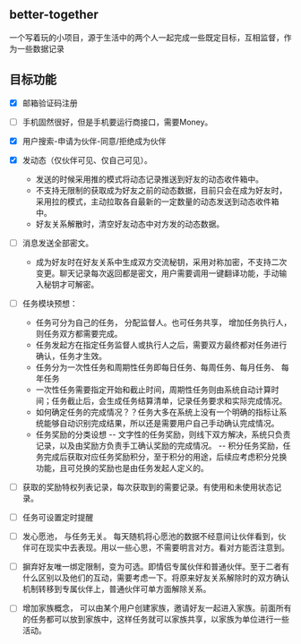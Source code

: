 ## better-together
一个写着玩的小项目，源于生活中的两个人一起完成一些既定目标，互相监督，作为一些数据记录

## 目标功能
- [x] 邮箱验证码注册
- [ ] 手机固然很好，但是手机要运行商接口，需要Money。
- [x] 用户搜索-申请为伙伴-同意/拒绝成为伙伴
- [x] 发动态（仅伙伴可见、仅自己可见）。
    - 发送的时候采用推的模式将动态记录推送到好友的动态收件箱中。
    - 不支持无限制的获取成为好友之前的动态数据，目前只会在成为好友时，采用拉的模式，主动拉取各自最新的一定数量的动态发送到动态收件箱中。
    - 好友关系解散时，清空好友动态中对方发的动态数据。
- [ ] 消息发送全部密文。
    - 成为好友时在好友关系中生成双方交流秘钥，采用对称加密，不支持二次变更。聊天记录每次返回都是密文，用户需要调用一键翻译功能，手动输入秘钥才可解密。
- [ ] 任务模块预想：
    - 任务可分为自己的任务， 分配监督人。也可任务共享， 增加任务执行人，则任务双方都需要完成。
    - 任务发起方在指定任务监督人或执行人之后，需要双方最终都对任务进行确认，任务才生效。
    - 任务分为一次性任务和周期性任务即每日任务、每周任务、每月任务、 每年任务
    - 一次性任务需要指定开始和截止时间，周期性任务则由系统自动计算时间；任务截止后，会生成任务结算清单，记录任务要求和实际完成情况。
    - 如何确定任务的完成情况？？任务大多在系统上没有一个明确的指标让系统能够自动识别完成结果，所以还是需要用户自己手动确认完成情况。
    - 任务奖励的分类设想
        -- 文字性的任务奖励，则线下双方解决，系统只负责记录，以及由奖励方负责手工确认奖励的完成情况。
        -- 积分任务奖励，任务完成后获取对应任务奖励积分，至于积分的用途，后续应考虑积分兑换功能，且可兑换的奖励也是由任务发起人定义的。
- [ ] 获取的奖励特权列表记录，每次获取到的需要记录。有使用和未使用状态记录。
- [ ] 任务可设置定时提醒
- [ ] 发心愿池， 与任务无关。 每天随机将心愿池的数据不经意间让伙伴看到，伙伴可在现实中去表现。用以一些心思，不需要明言对方。看对方能否注意到。
- [ ] 摒弃好友唯一绑定限制，变为可选。即情侣专属伙伴和普通伙伴。至于二者有什么区别以及他们的互动，需要考虑一下。将原来好友关系解除时的双方确认机制转移到专属伙伴上，普通伙伴可单方面解除关系。
- [ ] 增加家族概念， 可以由某个用户创建家族，邀请好友一起进入家族。前面所有的任务都可以放到家族中，这样任务就可以家族共享，以家族为单位进行一些活动。


